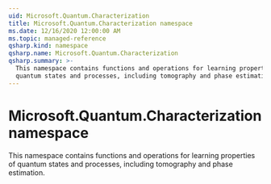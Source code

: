 ```yaml
---
uid: Microsoft.Quantum.Characterization
title: Microsoft.Quantum.Characterization namespace
ms.date: 12/16/2020 12:00:00 AM
ms.topic: managed-reference
qsharp.kind: namespace
qsharp.name: Microsoft.Quantum.Characterization
qsharp.summary: >-
  This namespace contains functions and operations for learning properties of
  quantum states and processes, including tomography and phase estimation.
---
```


# Microsoft.Quantum.Characterization namespace

This namespace contains functions and operations for learning properties ofquantum states and processes, including tomography and phase estimation.

